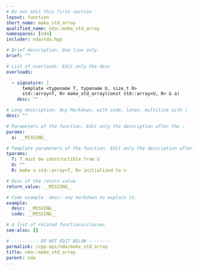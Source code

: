 ```yaml
---
# Do not edit this first section
layout: function
short_name: make_std_array
qualified_name: nda::make_std_array
namespaces: [nda]
includer: nda/nda.hpp

# Brief description. One line only.
brief: ""

# List of overloads. Edit only the desc
overloads:

  - signature: |
      template <typename T, typename U, size_t R>
      std::array<T, R> make_std_array(const std::array<U, R> & a)
    desc: ""

# Long description. Any Markdown, with code, latex, multiline with |
desc: ""

# Parameters of the function. Edit only the description after the :
params:
  a: __MISSING__

# Template parameters of the function. Edit only the description after the :
tparams:
  T: T must be constructible from U
  U: ""
  R: make a std::array<T, R> initialized to v

# Desc of the return value
return_value: __MISSING__

# Code example. desc: any markdown to explain it.
example:
  desc: __MISSING__
  code: __MISSING__

# A list of related functions/classes
see-also: []

# ---------- DO NOT EDIT BELOW --------
permalink: /cpp-api/nda/make_std_array
title: nda::make_std_array
parent: nda
...
```


